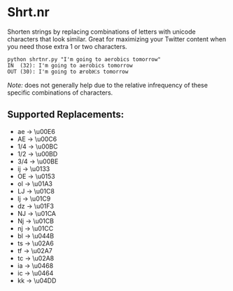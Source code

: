 # Shrt.nr

Shorten strings by replacing combinations of letters with unicode characters that look similar. Great for maximizing your Twitter content when you need those extra 1 or two characters.

    python shrtnr.py "I'm going to aerobics tomorrow"
    IN  (32): I'm going to aerobics tomorrow
    OUT (30): I'm going to ærobѤs tomorrow

_Note:_ does not generally help due to the relative infrequency of these specific combinations of characters.

## Supported Replacements:
- ae -> \u00E6
- AE -> \u00C6
- 1/4 -> \u00BC
- 1/2 -> \u00BD
- 3/4 -> \u00BE
- ij -> \u0133
- OE -> \u0153
- ol -> \u01A3
- LJ -> \u01C8
- lj -> \u01C9
- dz -> \u01F3
- NJ -> \u01CA
- Nj -> \u01CB
- nj -> \u01CC
- bl -> \u044B
- ts -> \u02A6
- tf -> \u02A7
- tc -> \u02A8
- ia -> \u0468
- ic -> \u0464
- kk -> \u04DD